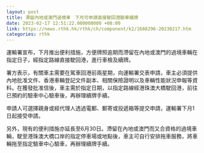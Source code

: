 ```yaml
---
layout: post
title: 滯留內地或澳門過境車　下月可申請直接駛回港驗車續牌
date: 2023-02-17 12:51:22.000000000 +08:00
link: https://news.rthk.hk/rthk/ch/component/k2/1688296-20230217.htm
categories: rthk
---
```


運輸署宣布，下月推出便利措施，方便牌照逾期而滯留在內地或澳門的過境車輛在指定日子，經指定路線直接駛回港，進行車檢及續牌。

署方表示，有關車主需要在駕車回港前兩星期，向運輸署交表申請，車主必須提供內地批准文件、香港車輛登記文件副本、相關保險證明以及車輛性能狀況申報等資料。在獲發批准信後，車主需於指定日期，以指定路線經港珠澳大橋駛回港，前往已預約的驗車中心驗車後，再辦理續牌手續。 

申請人可選擇親身或經代理人透過電郵、郵寄或投遞箱等提交申請，運輸署下月1日起接受申請。

另外，現有的便利措施亦延長至6月30日。滯留在內地或澳門而又合資格的過境車輛，駛至港珠澳大橋口岸的指定停車場或地點後，車主可自行安排拖車服務，將車輛拖至指定驗車中心驗車，再辦理續牌手續。

